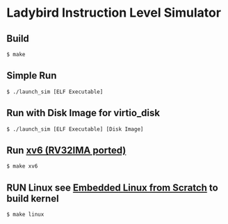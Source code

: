 # Ladybird Instruction Level Simulator

## Build

`$ make`

## Simple Run

`$ ./launch_sim [ELF Executable]`

## Run with Disk Image for virtio_disk

`$ ./launch_sim [ELF Executable] [Disk Image]`

## Run [xv6 (RV32IMA ported)](https://github.com/harihitode/ladybird_xv6)

`$ make xv6`

## RUN Linux see [Embedded Linux from Scratch](http://mcu.cz/images_articles/4980-opdenacker-embedded-linux-45minutes-riscv.pdf) to build kernel

`$ make linux`
